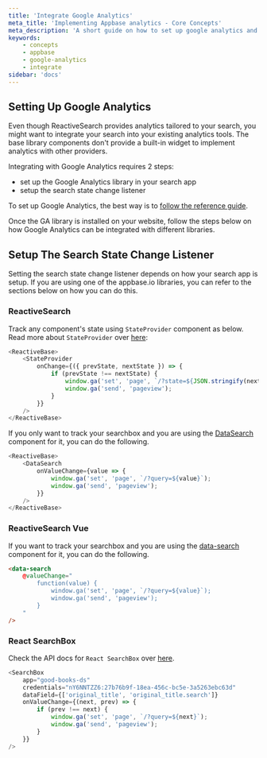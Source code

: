 ```yaml
---
title: 'Integrate Google Analytics'
meta_title: 'Implementing Appbase analytics - Core Concepts'
meta_description: 'A short guide on how to set up google analytics and track search terms and queries.'
keywords:
    - concepts
    - appbase
    - google-analytics
    - integrate
sidebar: 'docs'
---
```


## Setting Up Google Analytics

Even though ReactiveSearch provides analytics tailored to your search, you might want to integrate your search into your existing analytics tools.
The base library components don't provide a built-in widget to implement analytics with other providers.

Integrating with Google Analytics requires 2 steps:

-   set up the Google Analytics library in your search app
-   setup the search state change listener

To set up Google Analytics, the best way is to [follow the reference guide](https://developers.google.com/analytics/devguides/collection/analyticsjs/).

Once the GA library is installed on your website, follow the steps below on how Google Analytics can be integrated with different libraries.

## Setup The Search State Change Listener
Setting the search state change listener depends on how your search app is setup. If you are using one of the appbase.io libraries, you can refer to the sections below on how you can do this.

### ReactiveSearch
Track any component's state using `StateProvider` component as below. Read more about `StateProvider` over [here](https://docs.appbase.io/docs/reactivesearch/react/advanced/stateprovider/):

```js
<ReactiveBase>
	<StateProvider
		onChange={({ prevState, nextState }) => {
			if (prevState !== nextState) {
				window.ga('set', 'page', `/?state=${JSON.stringify(nextState)}`);
				window.ga('send', 'pageview');
			}
		}}
	/>
</ReactiveBase>
```

If you only want to track your searchbox and you are using the [DataSearch](https://docs.appbase.io/docs/reactivesearch/react/search/datasearch/) component for it, you can do the following.

```js
<ReactiveBase>
	<DataSearch
		onValueChange={value => {
			window.ga('set', 'page', `/?query=${value}`);
			window.ga('send', 'pageview');
		}}
	/>
</ReactiveBase>
```

### ReactiveSearch Vue
If you want to track your searchbox and you are using the [data-search](https://docs.appbase.io/docs/reactivesearch/vue/search/DataSearch/) component for it, you can do the following.

```html
<data-search
	@valueChange="
		function(value) {
			window.ga('set', 'page', `/?query=${value}`);
			window.ga('send', 'pageview');
		}
	"
/>
```

### React SearchBox
Check the API docs for `React SearchBox` over [here](https://docs.appbase.io/docs/reactivesearch/react-searchbox/apireference/).

```js
<SearchBox
	app="good-books-ds"
	credentials="nY6NNTZZ6:27b76b9f-18ea-456c-bc5e-3a5263ebc63d"
	dataField={['original_title', 'original_title.search']}
	onValueChange={(next, prev) => {
		if (prev !== next) {
			window.ga('set', 'page', `/?query=${next}`);
			window.ga('send', 'pageview');
		}
	}}
/>
```
